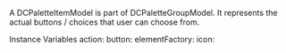 A DCPaletteItemModel is part of DCPaletteGroupModel. It represents the actual buttons / choices that user can choose from.

Instance Variables
	action:		<Object>
	button:		<Object>
	elementFactory:		<Object>
	icon:		<Object>
	name:		<Object>

action
	- xxxxx

button
	- xxxxx

elementFactory
	- xxxxx

icon
	- xxxxx

name
	- xxxxx
